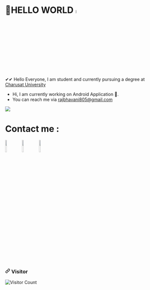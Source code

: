 # 👋HELLO WORLD  <img src="https://www.animatedimages.org/data/media/1667/animated-world-globe-image-0036.gif"  width="5%"/> 

✔✔  Hello Everyone, I am student and currently pursuing a degree at [Charusat University](https://www.charusat.ac.in/)
 - Hi, I am currently  working on Android Application 📱.
 - You can reach me via rajbhavani805@gmail.com



 
<img src = "https://github-readme-stats.vercel.app/api?username=Rajbhavani007&&show_icons=true&title_color=ffffff&icon_color=bb2acf&text_color=daf7dc&bg_color=151515">


# Contact me :
<a href =" https://www.linkedin.com/in/raj-bhavani-97b4341a2"><img src="https://www.vectorico.com/wp-content/uploads/2018/02/LinkedIn-Icon-Square-300x300.png" width="10%" ></a>
<a href ="https://www.instagram.com/morningstarr_07/"><img src="https://parentzone.org.uk/sites/default/files/Instagram%20logo.jpg" width="10%" ></a>
<a href ="https://www.facebook.com/raj.bhavani.56"><img src="https://i0.wp.com/www.newsgram.com/wp-content/uploads/2020/04/facebook-2815970_1280-4.jpg" width="10%" ></a>
<h3>
<a id="user-content-visitors" class="anchor" aria-hidden="true" href="#visitors"><svg class="octicon octicon-link" viewBox="0 0 16 16" version="1.1" width="16" height="16" aria-hidden="true"><path fill-rule="evenodd" d="M7.775 3.275a.75.75 0 001.06 1.06l1.25-1.25a2 2 0 112.83 2.83l-2.5 2.5a2 2 0 01-2.83 0 .75.75 0 00-1.06 1.06 3.5 3.5 0 004.95 0l2.5-2.5a3.5 3.5 0 00-4.95-4.95l-1.25 1.25zm-4.69 9.64a2 2 0 010-2.83l2.5-2.5a2 2 0 012.83 0 .75.75 0 001.06-1.06 3.5 3.5 0 00-4.95 0l-2.5 2.5a3.5 3.5 0 004.95 4.95l1.25-1.25a.75.75 0 00-1.06-1.06l-1.25 1.25a2 2 0 01-2.83 0z"></path></svg></a>
 Visitor
 </h3>
<img src="https://camo.githubusercontent.com/ae2c4c83b06472076f47d9030bb4e2fa4d5f0be1999877cfbf859661866b0382/68747470733a2f2f70726f66696c652d636f756e7465722e676c697463682e6d652f53706964792d63727970746f2f636f756e742e737667" alt="Visitor Count" data-canonical-src="https://profile-counter.glitch.me/Rajbhavani007/count.svg" style="max-width:100%;">
